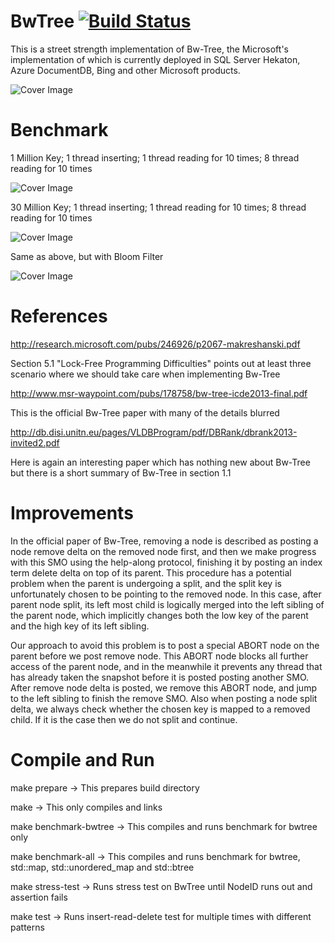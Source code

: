 # BwTree [![Build Status](https://travis-ci.org/wangziqi2013/BwTree.svg?branch=peloton)](https://travis-ci.org/wangziqi2013/BwTree)
This is a street strength implementation of Bw-Tree, the Microsoft's implementation of which is currently deployed in SQL Server Hekaton, Azure DocumentDB, Bing and other Microsoft products.

![Cover Image](https://raw.githubusercontent.com/wangziqi2013/BwTree/master/cover.png)

Benchmark
=========

1 Million Key; 1 thread inserting; 1 thread reading for 10 times; 8 thread reading for 10 times

![Cover Image](https://raw.githubusercontent.com/wangziqi2013/BwTree/peloton/result-2016-06-17.jpg)

30 Million Key; 1 thread inserting; 1 thread reading for 10 times; 8 thread reading for 10 times

![Cover Image](https://raw.githubusercontent.com/wangziqi2013/BwTree/peloton/result-2016-06-18.jpg)

Same as above, but with Bloom Filter

![Cover Image](https://raw.githubusercontent.com/wangziqi2013/BwTree/peloton/result-2016-06-19.jpg)

References
===================
http://research.microsoft.com/pubs/246926/p2067-makreshanski.pdf

Section 5.1 "Lock-Free Programming Difficulties" points out at least three scenario where we should take care when implementing Bw-Tree

http://www.msr-waypoint.com/pubs/178758/bw-tree-icde2013-final.pdf

This is the official Bw-Tree paper with many of the details blurred

http://db.disi.unitn.eu/pages/VLDBProgram/pdf/DBRank/dbrank2013-invited2.pdf

Here is again an interesting paper which has nothing new about Bw-Tree but there is a short summary of Bw-Tree in section 1.1

Improvements
================================
In the official paper of Bw-Tree, removing a node is described as posting a node remove delta on the removed node first, and then we make progress with this SMO using the help-along protocol, finishing it by posting an index term delete delta on top of its parent. This procedure has a potential problem when the parent is undergoing a split, and the split key is unfortunately chosen to be pointing to the removed node. In this case, after parent node split, its left most child is logically merged into the left sibling of the parent node, which implicitly changes both the low key of the parent and the high key of its left sibling.

Our approach to avoid this problem is to post a special ABORT node on the parent before we post remove node. This ABORT node blocks all further access of the parent node, and in the meanwhile it prevents any thread that has already taken the snapshot before it is posted posting another SMO. After remove node delta is posted, we remove this ABORT node, and jump to the left sibling to finish the remove SMO. Also when posting a node split delta, we always check whether the chosen key is mapped to a removed child. If it is the case then we do not split and continue.

Compile and Run
===============
make prepare -> This prepares build directory

make         -> This only compiles and links

make benchmark-bwtree -> This compiles and runs benchmark for bwtree only

make benchmark-all    -> This compiles and runs benchmark for bwtree, std::map, std::unordered_map and std::btree

make stress-test      -> Runs stress test on BwTree until NodeID runs out and assertion fails

make test             -> Runs insert-read-delete test for multiple times with different patterns


